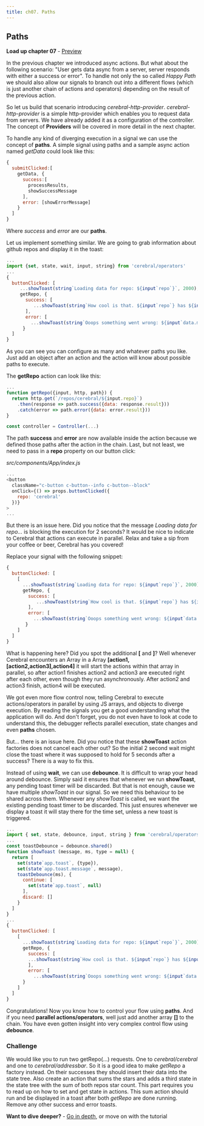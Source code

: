 ```yaml
---
title: ch07. Paths
---
```


## Paths

**Load up chapter 07** - [Preview](07)

In the previous chapter we introduced async actions. But what about the following scenario: "User gets data async from a server, server responds with either a success or error". To handle not only the so called *Happy Path* we should also allow our signals to branch out into a different flows (which is just another chain of actions and operators) depending on the result of the previous action.

So let us build that scenario introducing *cerebral-http-provider*. *cerebral-http-provider* is a simple http-provider which enables you to request data from servers. We have already added it as a configuration of the controller. The concept of **Providers** will be covered in more detail in the next chapter.

To handle any kind of diverging execution in a signal we can use the concept of **paths**. A simple signal using paths and a sample async action named *getData* could look like this:

```js
{
  submitClicked:[
    getData, {
      success:[
        processResults,
        showSuccessMessage
      ],
      error: [showErrorMessage]
    }
  ]
}
```

Where *success* and *error* are our **paths**.

Let us implement something similar. We are going to grab information about github repos and display it in the toast:

```js
...
import {set, state, wait, input, string} from 'cerebral/operators'
...
{
  buttonClicked: [
     ...showToast(string`Loading data for repo: ${input`repo`}`, 2000),
     getRepo, {
       success: [
          ...showToast(string`How cool is that. ${input`repo`} has ${input`data.subscribers_count`} subscribers and ${input`data.stargazers_count`} stars!`, 5000, 'success')
       ],
       error: [
         ...showToast(string`Ooops something went wrong: ${input`data.message`}`, 5000, 'error')]
      }
  ]
}
```

As you can see you can configure as many and whatever paths you like. Just add an object after an action and the action will know about possible paths to execute.

The **getRepo** action can look like this:

```js
...
function getRepo({input, http, path}) {
  return http.get(`/repos/cerebral/${input.repo}`)
    .then(response => path.success({data: response.result}))
    .catch(error => path.error({data: error.result}))
}

const controller = Controller(...)
```

The path **success** and **error** are now available inside the action because we defined those paths after the action in the chain. Last, but not least, we need to pass in a **repo** property on our button click:

*src/components/App/index.js*
```js
...
<button
  className="c-button c-button--info c-button--block"
  onClick={() => props.buttonClicked({
    repo: 'cerebral'
  })}
>
...
```

But there is an issue here. Did you notice that the message *Loading data for repo...* is blocking the execution for 2 seconds? It would be nice to indicate to Cerebral that actions can execute in parallel. Relax and take a sip from your coffee or beer, Cerebral has you covered!

Replace your signal with the following snippet:

```js
{
  buttonClicked: [
    [
      ...showToast(string`Loading data for repo: ${input`repo`}`, 2000),
      getRepo, {
        success: [
           ...showToast(string`How cool is that. ${input`repo`} has ${input`data.subscribers_count`} subscribers and ${input`data.stargazers_count`} stars!`, 5000, 'success')
        ],
        error: [
          ...showToast(string`Ooops something went wrong: ${input`data.message`}`, 5000, 'error')]
       }  
    ]
  ]
}
```

What is happening here? Did you spot the additional **[** and **]**? Well whenever Cerebral encounters an Array in a Array  **[action1,[action2,action3],action4]** it will start the actions within that array in parallel, so after action1 finishes action2 and action3 are executed right after each other, even though they run asynchronously. After action2 and action3 finish, action4 will be executed.

We got even more flow control now, telling Cerebral to execute actions/operators in parallel by using JS arrays, and objects to diverge execution. By reading the signals you get a good understanding what the application will do. And don't forget, you do not even have to look at code to understand this, the debugger reflects parallel execution, state changes and even **paths** chosen.

But... there is an issue here. Did you notice that these **showToast** action factories does not cancel each other out? So the initial 2 second wait might close the toast where it was supposed to hold for 5 seconds after a success? There is a way to fix this.

Instead of using **wait**, we can use **debounce**. It is difficult to wrap your head around debounce. Simply said it ensures that whenever we run **showToast**, any pending toast timer will be discarded. But that is not enough, cause we have multiple *showToast* in our signal. So we need this behaviour to be shared across them. Whenever any *showToast* is called, we want the existing pending toast timer to be discarded. This just ensures whenever we display a toast it will stay there for the time set, unless a new toast is triggered.

```js
...
import { set, state, debounce, input, string } from 'cerebral/operators'
...
const toastDebounce = debounce.shared()
function showToast (message, ms, type = null) {
  return [
    set(state`app.toast`, {type}),
    set(state`app.toast.message`, message),
    toastDebounce(ms), {
      continue: [
        set(state`app.toast`, null)
      ],
      discard: []
    }
  ]
}
...
{
  buttonClicked: [
    [
      ...showToast(string`Loading data for repo: ${input`repo`}`, 2000),
      getRepo, {
        success: [
        ...showToast(string`How cool is that. ${input`repo`} has ${input`data.subscribers_count`} subscribers and ${input`data.stargazers_count`} stars!`, 5000, 'success')
        ],
        error: [
          ...showToast(string`Ooops something went wrong: ${input`data.message`}`, 5000, 'error')]
      }
    ]
  ]
}
```

Congratulations! Now you know how to control your flow using **paths**. And if you need **parallel actions/operators**, well just add another array **[]** to the chain. You have even gotten insight into very complex control flow using **debounce**.

### Challenge

We would like you to run two getRepo(...) requests. One to *cerebral/cerebral* and one to *cerebral/addressbar*. So it is a good idea to make *getRepo* a factory instead. On their successes they should insert their data into the state tree. Also create an action that sums the stars and adds a third state in the state tree with the sum of both repos star count. This part requires you to read up on how to set and get state in actions. This sum action should run and be displayed in a toast after both *getRepo* are done running. Remove any other success and error toasts.

**Want to dive deeper?** - [Go in depth](../in-depth/05_chains-and-paths.html), or move on with the tutorial
